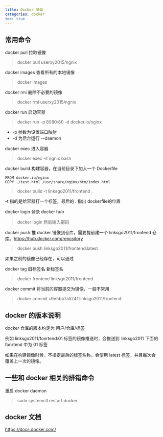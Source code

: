 ```yaml
---
title: Docker 基础 
categories: docker
toc: true
---
```


## 常用命令

docker pull 拉取镜像

> docker pull userxy2015/ngnix


docker images 查看所有的本地镜像

> docker images 

docker rmi 删除不必要的镜像

> docker rmi userxy2015/ngnix

docker run 启动容器

> docker run -p 8080:80 -d docker.io/nginx

- -p 参数为设置端口映射
- -d 为后台运行 --daemon 

docker exec 进入容器

> docker exec -it ngnix bash 

docker build 构建容器，在当前目录下加入一个 Dockerfile

```
FROM docker.io/nginx
COPY ./test.html /usr/share/nginx/htm/index.html

```

> docker build -t linksgo2011/frontend .

-t 指的是给容器打一个标签，最后的 . 指出 dockerfile的位置

docker login 登录 docker hub

> docker login 然后输入密码

docker push 推 docker 镜像到仓库，需要提前建一个 linksgo2011/frontend 仓库。https://hub.docker.com/repository

> docker push linksgo2011/frontend:latest

如果之前的镜像已经存在，可以通过 

docker tag 旧标签名 新标签名

> docker frontend linksgo2011/frontend

docker commit 将当前的容器提交为镜像，一般不常用

> docker commit c9e5bb7a524f linksgo2011/frontend


## docker 的版本说明

docker 仓库的版本约定为 用户/仓库/标签

例如 linksgo2011/fonrtend:01 标签的镜像推送时，会推送到 linksgo2011 下面的 fonrtend 中为 01 标签

如果在构建镜像时候，不指定最后的标签名称，会使用 latest 标签，并且每次会覆盖上一次的镜像。

## 一些和 docker 相关的排错命令

重启 docker daemon

> sudo systemctl restart docker

## docker 文档 

https://docs.docker.com/